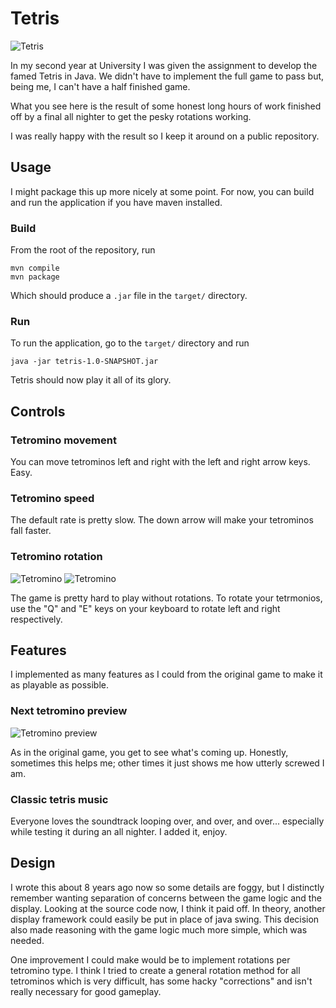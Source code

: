 # Tetris

![Tetris](/assets/images/game.png)

In my second year at University I was given the assignment to develop the famed Tetris in Java. We didn't have to implement the full game to pass but, being me, I can't have a half finished game.

What you see here is the result of some honest long hours of work finished off by a final all nighter to get the pesky rotations working.

I was really happy with the result so I keep it around on a public repository.

## Usage
I might package this up more nicely at some point. For now, you can build and run the application if you have maven installed.

### Build
From the root of the repository, run
```
mvn compile
mvn package
```

Which should produce a `.jar` file in the `target/` directory.

### Run
To run the application, go to the `target/` directory and run
```
java -jar tetris-1.0-SNAPSHOT.jar
```
Tetris should now play it all of its glory.

## Controls
### Tetromino movement
You can move tetrominos left and right with the left and right arrow keys. Easy.

### Tetromino speed
The default rate is pretty slow. The down arrow will make your tetrominos fall faster.

### Tetromino rotation
![Tetromino](/assets/images/tetromino-rotate1.png)
![Tetromino](/assets/images/tetromino-rotate2.png)

The game is pretty hard to play without rotations. To rotate your tetrmonios, use the "Q" and "E" keys on your keyboard to rotate left and right respectively.

## Features
I implemented as many features as I could from the original game to make it as playable as possible.

### Next tetromino preview
![Tetromino preview](/assets/images/tetromino-preview.png)


As in the original game, you get to see what's coming up. Honestly, sometimes this helps me; other times it just shows me how utterly screwed I am.

### Classic tetris music
Everyone loves the soundtrack looping over, and over, and over... especially while testing it during an all nighter. I added it, enjoy.

## Design
I wrote this about 8 years ago now so some details are foggy, but I distinctly remember wanting separation of concerns between the game logic and the display. Looking at the source code now, I think it paid off. In theory, another display framework could easily be put in place of java swing. This decision also made reasoning with the game logic much more simple, which was needed.

One improvement I could make would be to implement rotations per tetromino type. I think I tried to create a general rotation method for all tetrominos which is very difficult, has some hacky "corrections" and isn't really necessary for good gameplay.